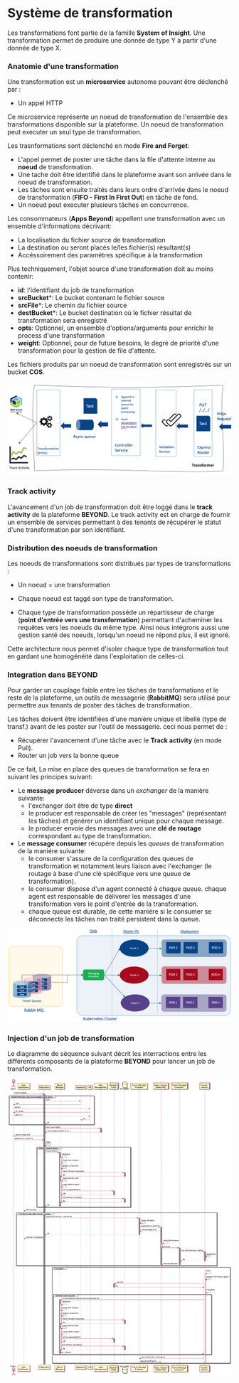 # Système de transformation

Les transformations font partie de la famille **System of Insight**. Une transformation permet de produire une donnée de type Y à partir d'une donnée de type X. 

### Anatomie d'une transformation

Une transformation est un **microservice** autonome pouvant être déclenché par : 
 
  * Un appel HTTP

Ce microservice représente un noeud de transformation de l'ensemble des transformations disponible sur la plateforme.
Un noeud de transformation peut executer un seul type de transformation.

Les trasnformations sont déclenché en mode **Fire and Forget**: 
  - L'appel permet de poster une tâche dans la file d'attente interne au **noeud** de transformation.
  - Une tache doit être identifié dans le plateforme avant son arrivée dans le noeud de transformation.
  - Les tâches sont ensuite traités dans leurs ordre d'arrivée dans le noeud de transformation (**FIFO - First In First Out**) en tâche de fond. 
  - Un noeud peut executer plusieurs tâches en concurrence.  

Les consommateurs (**Apps Beyond**) appellent une transformation avec un ensemble d'informations décrivant: 

  * La localisation du fichier source de transformation
  * La destination ou seront placés le/les fichier(s) résultant(s)
  * Accéssoirement des paramétres spécifique à la transformation

 Plus techniquement, l'objet source d'une transformation doit au moins contenir:   
  - **id**: l'identifiant du job de transformation
  - **srcBucket***: Le bucket contenant le fichier source
  - **srcFile***: Le chemin du fichier source
  - **destBucket***: Le bucket destination où le fichier résultat de transformation sera enregistré
  - **opts**: Optionnel, un ensemble d'options/arguments pour enrichir le process d'une transformation 
  - **weight**: Optionnel, pour de future besoins, le degré de priorité d'une transformation pour la gestion de file d'attente.

Les fichiers produits par un noeud de transformation sont enregistrés sur un bucket **COS**.

![Architecture : vue d'ensemble](./images/0510.TransfComponentOverview.png)

### Track activity

L'avancement d'un job de transformation doit être loggé dans le **track activity** de la plateforme **BEYOND**.
Le track activity est en charge de fournir un ensemble de services permettant à des tenants de récupérer le statut d'une transformation par son identifiant.


### Distribution des noeuds de transformation

Les noeuds de transformations sont distribués par types de transformations :

  * Un noeud = une transformation

  * Chaque noeud est taggé son type de transformation.

  * Chaque type de transformation posséde un répartisseur de charge (**point d'entrée vers une transformation**) permettant d'acheminer les requêtes vers les noeuds du même type. Ainsi nous intégrons aussi une gestion santé des noeuds, lorsqu'un noeud ne répond plus, il est ignoré.

 Cette architecture nous permet d'isoler chaque type de transformation tout en gardant une homogénéité dans l'exploitation de celles-ci. 

### Integration dans BEYOND

Pour garder un couplage faible entre les tâches de transformations et le reste de la plateforme, un outils de messagerie (**RabbitMQ**) sera utilisé pour permettre aux tenants de poster des tâches de transformation. 

Les tâches doivent être identifiées d'une manière unique et libellé (type de transf.) avant de les poster sur l'outil de messagerie. ceci nous permet de :
  - Récupérer l'avancement d'une tâche avec le **Track activity** (en mode Pull).
  - Router un job vers la bonne queue

De ce fait, La mise en place des queues de transformation se fera en suivant les principes suivant:
  - Le **message producer** déverse dans un *exchanger* de la manière suivante: 
    - l'exchanger doit être de type **direct**
    - le producer est responsable de créer les "messages" (représentant les tâches) et générer un identifiant unique pour chaque message.
    - le producer envoie des messages avec une **clé de routage** correspondant au type de transformation.
  - Le **message consumer** récupére depuis les *queues* de transformation de la maniére suivante:
    - le consumer s'assure de la configuration des queues de transformation et notamment leurs liaison avec l'exchanger (le routage à base d'une clé spécifique vers une queue de transformation).  
    - le consumer dispose d'un agent connecté à chaque queue. chaque agent est responsable de déliverer les messages d'une transformation vers le point d'entrée de la transformation.
    - chaque queue est durable, de cette maniére si le consumer se déconnecte les tâches non traité persistent dans la queue.

![Architecture : vue d'ensemble](./images/0511.TransfFlowChart.png)

### Injection d'un job de transformation 

Le diagramme de séquence suivant décrit les interractions entre les différents composants de la plateforme **BEYOND** pour lancer un job de transformation.

![Architecture : vue d'ensemble](./images/DiagramLibrary/0510.SeqIngestTransformationJob.png)
